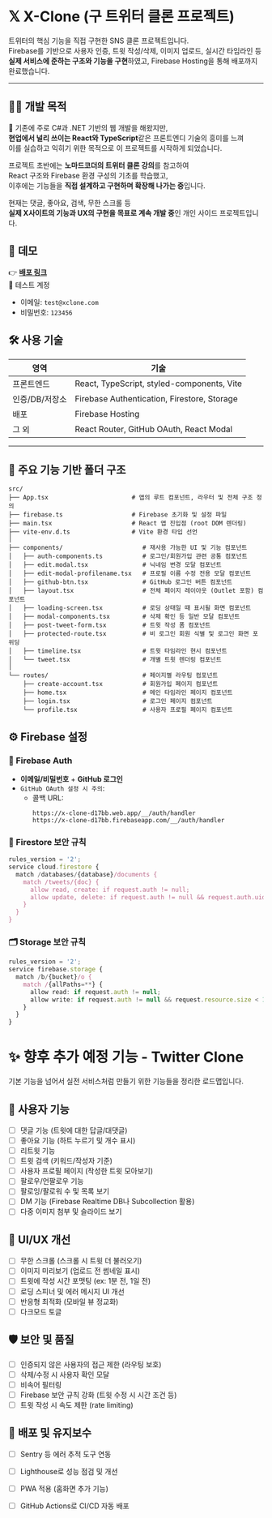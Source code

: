 # 𝕏 X-Clone (구 트위터 클론 프로젝트)

트위터의 핵심 기능을 직접 구현한 SNS 클론 프로젝트입니다.  
Firebase를 기반으로 사용자 인증, 트윗 작성/삭제, 이미지 업로드, 실시간 타임라인 등  
**실제 서비스에 준하는 구조와 기능을 구현**하였고, Firebase Hosting을 통해 배포까지 완료했습니다.

---

## 🧑‍💻 개발 목적

📌 기존에 주로 C#과 .NET 기반의 웹 개발을 해왔지만,  
**현업에서 널리 쓰이는 React와 TypeScript**같은 프론트엔디 기술의 흥미를 느껴  
이를 실습하고 익히기 위한 목적으로 이 프로젝트를 시작하게 되었습니다.

프로젝트 초반에는 **노마드코더의 트위터 클론 강의**를 참고하여  
React 구조와 Firebase 환경 구성의 기초를 학습했고,  
이후에는 기능들을 **직접 설계하고 구현하며 확장해 나가는 중**입니다.

현재는 댓글, 좋아요, 검색, 무한 스크롤 등  
**실제 X사이트의 기능과 UX의 구현을 목표로 계속 개발 중**인 개인 사이드 프로젝트입니다.


## 🚀 데모

👉 **[배포 링크](https://x-clone-d17bb.web.app)**  
🧪 테스트 계정  
- 이메일: `test@xclone.com`  
- 비밀번호: `123456`

## 🛠️ 사용 기술

| 영역 | 기술 |
|------|------|
| 프론트엔드 | React, TypeScript, styled-components, Vite |
| 인증/DB/저장소 | Firebase Authentication, Firestore, Storage |
| 배포 | Firebase Hosting |
| 그 외 | React Router, GitHub OAuth, React Modal |

---

## 📁 주요 기능 기반 폴더 구조

```
src/
├── App.tsx                       # 앱의 루트 컴포넌트, 라우터 및 전체 구조 정의
├── firebase.ts                   # Firebase 초기화 및 설정 파일
├── main.tsx                      # React 앱 진입점 (root DOM 렌더링)
├── vite-env.d.ts                 # Vite 환경 타입 선언
│
├── components/                      # 재사용 가능한 UI 및 기능 컴포넌트
│   ├── auth-components.ts           # 로그인/회원가입 관련 공통 컴포넌트
│   ├── edit.modal.tsx               # 닉네임 변경 모달 컴포넌트
│   ├── edit-modal-profilename.tsx   # 프로필 이름 수정 전용 모달 컴포넌트
│   ├── github-btn.tsx               # GitHub 로그인 버튼 컴포넌트
│   ├── layout.tsx                   # 전체 페이지 레이아웃 (Outlet 포함) 컴포넌트
│   ├── loading-screen.tsx           # 로딩 상태일 때 표시될 화면 컴포넌트
│   ├── modal-components.tsx         # 삭제 확인 등 일반 모달 컴포넌트
│   ├── post-tweet-form.tsx          # 트윗 작성 폼 컴포넌트
│   ├── protected-route.tsx          # 비 로그인 회원 식별 및 로그인 화면 포위딩
│   ├── timeline.tsx                 # 트윗 타임라인 현시 컴포넌트
│   └── tweet.tsx                    # 개별 트윗 렌더링 컴포넌트
│
└── routes/                          # 페이지별 라우팅 컴포넌트
    ├── create-account.tsx           # 회원가입 페이지 컴포넌트
    ├── home.tsx                     # 메인 타임라인 페이지 컴포넌트
    ├── login.tsx                    # 로그인 페이지 컴포넌트
    └── profile.tsx                  # 사용자 프로필 페이지 컴포넌트
```

## ⚙️ Firebase 설정

### 🔑 Firebase Auth
- **이메일/비밀번호** + **GitHub 로그인**
- `GitHub OAuth 설정 시 주의`:
  - 콜백 URL:  
    ```
    https://x-clone-d17bb.web.app/__/auth/handler
    https://x-clone-d17bb.firebaseapp.com/__/auth/handler
    ```

### 🔐 Firestore 보안 규칙

```ts
rules_version = '2';
service cloud.firestore {
  match /databases/{database}/documents {
    match /tweets/{doc} {
      allow read, create: if request.auth != null;
      allow update, delete: if request.auth != null && request.auth.uid == resource.data.userId;
    }
  }
}
```

### 🗂️ Storage 보안 규칙

```ts
rules_version = '2';
service firebase.storage {
  match /b/{bucket}/o {
    match /{allPaths=**} {
      allow read: if request.auth != null;
      allow write: if request.auth != null && request.resource.size < 10 * 1024 * 1024;
    }
  }
}
```

# ✨ 향후 추가 예정 기능 - Twitter Clone

기본 기능을 넘어서 실전 서비스처럼 만들기 위한 기능들을 정리한 로드맵입니다.

## 🧾 사용자 기능

- [ ] 댓글 기능 (트윗에 대한 답글/대댓글)
- [ ] 좋아요 기능 (하트 누르기 및 개수 표시)
- [ ] 리트윗 기능
- [ ] 트윗 검색 (키워드/작성자 기준)
- [ ] 사용자 프로필 페이지 (작성한 트윗 모아보기)
- [ ] 팔로우/언팔로우 기능
- [ ] 팔로잉/팔로워 수 및 목록 보기
- [ ] DM 기능 (Firebase Realtime DB나 Subcollection 활용)
- [ ] 다중 이미지 첨부 및 슬라이드 보기

## 📱 UI/UX 개선

- [ ] 무한 스크롤 (스크롤 시 트윗 더 불러오기)
- [ ] 이미지 미리보기 (업로드 전 썸네일 표시)
- [ ] 트윗에 작성 시간 포맷팅 (ex: 1분 전, 1일 전)
- [ ] 로딩 스피너 및 에러 메시지 UI 개선
- [ ] 반응형 최적화 (모바일 뷰 정교화)
- [ ] 다크모드 토글

## 🛡️ 보안 및 품질

- [ ] 인증되지 않은 사용자의 접근 제한 (라우팅 보호)
- [ ] 삭제/수정 시 사용자 확인 모달
- [ ] 비속어 필터링
- [ ] Firebase 보안 규칙 강화 (트윗 수정 시 시간 조건 등)
- [ ] 트윗 작성 시 속도 제한 (rate limiting)

## 🚀 배포 및 유지보수

- [ ] Sentry 등 에러 추적 도구 연동
- [ ] Lighthouse로 성능 점검 및 개선
- [ ] PWA 적용 (홈화면 추가 기능)
- [ ] GitHub Actions로 CI/CD 자동 배포

